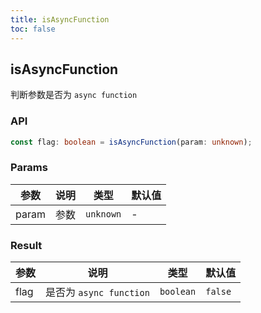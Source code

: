 ```yaml
---
title: isAsyncFunction
toc: false
---
```


## isAsyncFunction

判断参数是否为 `async function`

<code src="./demo.tsx"></code>

### API

```typescript
const flag: boolean = isAsyncFunction(param: unknown);
```

### Params

| 参数  | 说明 | 类型  | 默认值 |
| ----- | ---- | ----- | ------ |
| param | 参数 | `unknown` | -      |


### Result

| 参数 | 说明         | 类型      | 默认值  |
| ---- | ------------ | --------- | ------- |
| flag | 是否为 `async function` | `boolean` | `false` |

